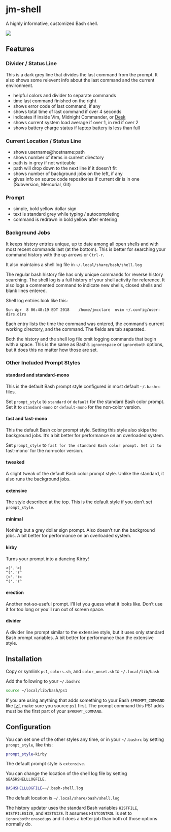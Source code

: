 # jm-shell #

A highly informative, customized Bash shell.

<img src="screenshot.png" />

## Features ##

### Divider / Status  Line ###

This is a dark grey line that divides the last command from the prompt. It also
shows some relevent info about the last command and the current environment.

* helpful colors and divider to separate commands
* time last command finished on the right
* shows error code of last command, if any
* shows total time of last command if over 4 seconds
* indicates if inside Vim, Midnight Commander, or [Desk](https://github.com/jamesob/desk)
* shows current system load average if over 1, in red if over 2
* shows battery charge status if laptop battery is less than full

### Current Location / Status Line ###

* shows username@hostname:path
* shows number of items in current directory
* path is in grey if not writeable
* path will drop down to the next line if it doesn’t fit
* shows number of background jobs on the left, if any
* gives info on source code repositories if current dir is in one (Subversion, Mercurial, Git)

### Prompt ###

* simple, bold yellow dollar sign
* text is standard grey while typing / autocompleting
* command is redrawn in bold yellow after entering

### Background Jobs ###

It keeps history entries unique, up to date among all open shells and with most
recent commands last (at the bottom). This is better for searching your command
history with the up arrows or `Ctrl-r`.

It also maintains a shell log file in `~/.local/share/bash/shell.log`

The regular bash history file has only unique commands for reverse history
searching. The shell log is a full history of your shell activity for
reference. It also logs a commented command to indicate new shells, closed
shells and blank lines entered.

Shell log entries look like this:

    Sun Apr  8 06:48:19 EDT 2018	/home/jmcclare	nvim ~/.config/user-dirs.dirs 

Each entry lists the time the command was entered, the command’s current
working directory, and the command. The fields are tab separated.

Both the history and the shell log file omit logging commands that begin with a
space. This is the same as Bash’s `ignorespace` or `ignoreboth` options, but it
does this no matter how those are set.

### Other Included Prompt Styles ###

#### standard and standard-mono ####

This is the default Bash prompt style configured in most default `~/.bashrc`
files.

Set `prompt_style` to `standard` or `default` for the standard Bash color
prompt. Set it to `standard-mono` or `default-mono` for the non‐color version.

#### fast and fast-mono ####

This  the default Bash color prompt style. Setting this style also skips the
background jobs. It’s a bit better for performance on an overloaded system.

Set `prompt_style` to `fast for the standard Bash color prompt. Set it to
`fast-mono` for the non‐color version.

#### tweaked ####

A slight tweak of the default Bash color prompt style. Unlike the standard, it
also runs the background jobs.

#### extensive ####

The style described at the top. This is the default style if you don’t set
`prompt_style`.

#### minimal ####

Nothing but a grey dollar sign prompt. Also doesn’t run the background jobs. A
bit better for performance on an overloaded system.

#### kirby ####

Turns your prompt into a dancing Kirby!

    <('.'<)
    ^('.')^
    (>'.')>
    ^('.')^

#### erection ####

Another not‐so‐useful prompt. I’ll let you guess what it looks like. Don’t use
it for too long or you’ll run out of screen space.

#### divider ####

A divider line prompt similar to the extensive style, but it uses only standard
Bash prompt variables. A bit better for performance than the extensive style.


## Installation ##

Copy or symlink `ps1`, `colors.sh`, and `color_unset.sh` to `~/.local/lib/bash`

Add the following to your `~/.bashrc`

```bash
source ~/local/lib/bash/ps1
```

If you are using anything that adds something to your Bash `$PROMPT_COMMAND`
like [fzf](https://github.com/junegunn/fzf), make sure you source `ps1` first.
The prompt command this PS1 adds must be the first part of your
`$PROMPT_COMMAND`.


## Configuration ##

You can set one of the other styles any time, or in your `~/.bashrc` by setting
`prompt_style`, like this:

```bash
prompt_style=kirby
```

The default prompt style is `extensive`.

You can change the location of the shell log file by setting `$BASHSHELLLOGFILE`.

```bash
BASHSHELLLOGFILE=~/.bash-shell.log
```

The default location is `~/.local/share/bash/shell.log`

The history updater uses the standard Bash variables `HISTFILE`,
`HISTFILESIZE`, and `HISTSIZE`. It assumes `HISTCONTROL` is set to
`ignoreboth:erasedups` and it does a better job than both of those options
normally do.
